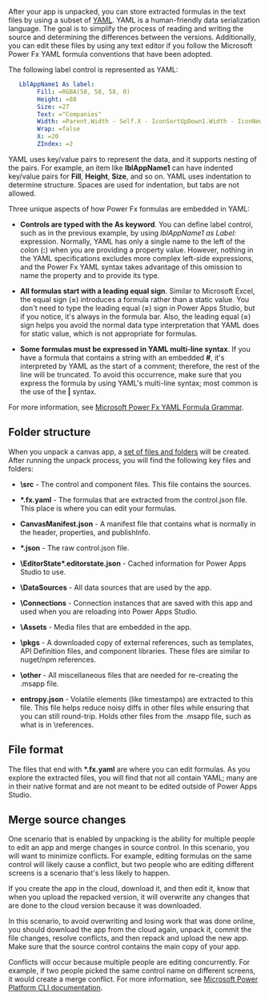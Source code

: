 After your app is unpacked, you can store extracted formulas in the text files by using a subset of [YAML](https://yaml.org/?azure-portal=true). YAML is a human-friendly data serialization language. The goal is to simplify the process of reading and writing the source and determining the differences between the versions. Additionally, you can edit these files by using any text editor if you follow the Microsoft Power Fx YAML formula conventions that have been adopted.

The following label control is represented as YAML:

```yml
   LblAppName1 As label:
        Fill: =RGBA(58, 58, 58, 0)
        Height: =88
        Size: =27
        Text: ="Companies"
        Width: =Parent.Width - Self.X - IconSortUpDown1.Width - IconNewItem1.Width - IconRefresh1.Width
        Wrap: =false
        X: =20
        ZIndex: =2
```

YAML uses key/value pairs to represent the data, and it supports nesting of the pairs. For example, an item like **lblAppName1** can have indented key/value pairs for **Fill**, **Height**, **Size**, and so on. YAML uses indentation to determine structure. Spaces are used for indentation, but tabs are not allowed.

Three unique aspects of how Power Fx formulas are embedded in YAML:

-   **Controls are typed with the As keyword**. You can define label control, such as in the previous example, by using *lblAppName1 as Label:* expression. Normally, YAML has only a single name to the left of the colon (**:**) when you are providing a property value. However, nothing in the YAML specifications excludes more complex left-side expressions, and the Power Fx YAML syntax takes advantage of this omission to name the property and to provide its type.

-   **All formulas start with a leading equal sign**. Similar to Microsoft Excel, the equal sign (**=**) introduces a formula rather than a static value. You don't need to type the leading equal (**=**) sign in Power Apps Studio, but if you notice, it's always in the formula bar. Also, the leading equal (**=**) sign helps you avoid the normal data type interpretation that YAML does for static value, which is not appropriate for formulas.

-   **Some formulas must be expressed in YAML multi-line syntax**. If you have a formula that contains a string with an embedded **\#**, it's interpreted by YAML as the start of a comment; therefore, the rest of the line will be truncated. To avoid this occurrence, make sure that you express the formula by using YAML's multi-line syntax; most common is the use of the **\|** syntax.

For more information, see [Microsoft Power Fx YAML Formula Grammar](/power-platform/power-fx/yaml-formula-grammar/?azure-portal=true).

## Folder structure

When you unpack a canvas app, a [set of files and folders](/powerapps/developer/data-platform/powerapps-cli?azure-portal=true#folder-structure) will be created. After running the unpack process, you will find the following key files and folders:

- **\src** - The control and component files. This file contains the sources.

- **\*.fx.yaml** - The formulas that are extracted from the control.json file. This place is where you can edit your formulas.

- **CanvasManifest.json** - A manifest file that contains what is normally in the header, properties, and publishInfo.

- **\*.json** - The raw control.json file.

- **\EditorState\*.editorstate.json** - Cached information for Power Apps Studio to use.

- **\DataSources** - All data sources that are used by the app.

- **\Connections** - Connection instances that are saved with this app and used when you are reloading into Power Apps Studio.

- **\Assets** - Media files that are embedded in the app.

- **\pkgs** - A downloaded copy of external references, such as templates, API Definition files, and component libraries. These files are similar to nuget/npm references.

- **\other** - All miscellaneous files that are needed for re-creating the .msapp file.

- **entropy.json** - Volatile elements (like timestamps) are extracted to this file. This file helps reduce noisy diffs in other files while ensuring that you can still round-trip. Holds other files from the .msapp file, such as what is in \references.

## File format

The files that end with **\*.fx.yaml** are where you can edit formulas. As you explore the extracted files, you will find that not all contain YAML; many are in their native format and are not meant to be edited outside of Power Apps Studio.

## Merge source changes

One scenario that is enabled by unpacking is the ability for multiple people to edit an app and merge changes in source control. In this scenario, you will want to minimize conflicts. For example, editing formulas on the same control will likely cause a conflict, but two people who are editing different screens is a scenario that's less likely to happen.

If you create the app in the cloud, download it, and then edit it, know that when you upload the repacked version, it will overwrite any changes that are done to the cloud version because it was downloaded.

In this scenario, to avoid overwriting and losing work that was done online, you should download the app from the cloud again, unpack it, commit the file changes, resolve conflicts, and then repack and upload the new app. Make sure that the source control contains the main copy of your app.

Conflicts will occur because multiple people are editing concurrently. For example, if two people picked the same control name on different screens, it would create a merge conflict. For more information, see [Microsoft Power Platform CLI documentation](/powerapps/developer/data-platform/powerapps-cli?azure-portal=true#merging-changes-with-power-apps-studio).
